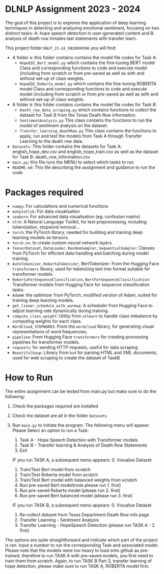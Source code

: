 # DLNLP Assignment 2023 - 2024

The goal of this project is to explores the application of deep learning techniques in detecting and analysing emotional sentiment, focusing on two distinct tasks: A: hope speech detection in user-generated content and B: analysis of death row inmates last statements with transfer learn.

This project folder `DNLP_23-24_SN20099306` you will find:
- A folder `A`: this folder contains contains the model file codes for Task A:
  - `HopeEDI_Bert_model.py` which contains the fine-tuning BERT model Class and corresponding functions to code and execute model (including from scratch or from pre-saved as well as with and without set-up of class weights.
  - `HopeEDI_Roberta_model.py` which contains the fine-tuning ROBERTA model Class and corresponding functions to code and execute model (including from scratch or from pre-saved as well as with and without set-up of class weights.
- A folder `B`: this folder contains contains the model file codes for Task  B:
  - `Death_row_data_scraping.py` which contains functions to collect the dataset for Task B from the Texas Death Row information.
  - `SentimentAnalysis.py` This class contains the functions to run the model of sentiment analysis on the dataset.
  - `Transfer_learning_deathRow.py` This class contains the functions to apply, run and test the models from Task A through Transfer Learning to the death row data.
- `Datasets`: This folder contains the datasets for Task A: english_hope_dev.csv and english_hope_train.csv as well as the dataset for Task B: death_row_information.csv
- `main.py`: this file runs the MENU to select which tasks to run
- `README.md`: This file describing the assignment and guidance to run the code
  
# Packages required 
- `numpy`: For calculations and numerical functions
- `matplotlib`: For data visualisation
- `seaborn`: For advanced data visualisation (eg: confusion matrix)
- `nltk`: A Natural Language Toolkit, for text preprocessing, including tokenization, stopword removal...
- `torch`: the PyTorch library, needed for building and training deep learning models on tensors.
- `torch.nn`: to create custom neural network layers.
- `TensorDataset`, `DataLoader`, `RandomSampler`, `SequentialSampler`: Classes from PyTorch for efficient data handling and batching during model training.
- `AutoTokenizer`, `RobertaTokenizer`, BertTokenizer: From the Hugging Face `transformers` library, used for tokenizing text into format suitable for transformer models.
- `RobertaForSequenceClassification`, `BertForSequenceClassification`: Transformer models from Hugging Face for sequence classification tasks.
- `AdamW`: the optimizer from PyTorch, modified version of Adam, suited for training deep learning models.
- `get_linear_schedule_with_warmup`: A scheduler from Hugging Face to adjust learning rate dynamically during training.
- `compute_class_weight`: Utility from `sklearn` to handle class imbalance by computing weights for each class.
- `WordCloud`, `STOPWORDS`: From the `wordcloud` library, for generating visual representations of word frequencies.
- `pipeline`: From Hugging Face `transformers` for creating processing pipelines for transformer models.
- `requests`:   for sending HTTP requests, useful for data scraping
- `BeautifulSoup`: Library from `bs4` for parsing HTML and XML documents, used for web scraping to create the dataset of TaskB


# How to Run 
The entire assignment can be tested from main.py but make sure to do the following:
1. Check the packages required are installed
2. Check the dataset are all  in the folder `Datasets`
3. Run `main.py` to initiate the program. The following menu will appear:
     Please Select an option to run a Task:
      1. Task A - Hope Speech Detection with Transformer models
      2. Task B - Transfer learning & Analysis of Death Row Statements
      3. Exit

      IF you run TASK A, a subsequent menu appears:
      0. Visualise Dataset
      1. Train/Test Bert model from scratch
      2. Train/Test Roberta model from scratch
      3. Train/Test Bert model with balanced weights from scratch
      4. Run pre-saved Bert model(note please run 1. first)
      5. Run pre-saved Roberta model (please run 2. first)
      6. Run pre-saved Bert balanced model (please run 3. first)
  
      IF you run TASK B, a subsequent menu appears:
      0. Visualise Dataset
      1. Re-collect dataset from Texas Department Death Row info page
      2. Transfer Learning - Sentiment Analysis
      3. Transfer Learning - HopeSpeech Detection (please run TASK A - 2 first)

The options are quite straightforward and indicate which part of the project is ran. Input a number to run the corresponding Task and associated model.
Please note that the models were too heavy to load onto github as pre-trained, therefore to run TASK A with pre-saved models, you first need to train them from scratch. Again, to run TASK B Part 3, transfer learning of hope detection, please make sure to run TASK A, ROBERTA model first.
